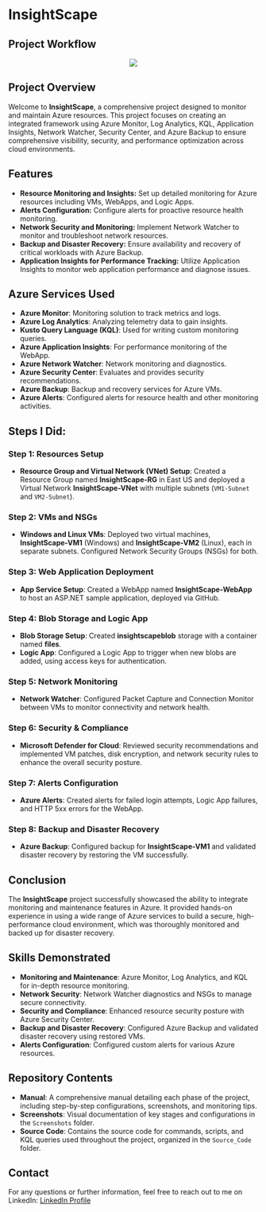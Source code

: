 # InsightScape

## Project Workflow

<div align="center">
    <img src="![Project Architecture Diagram ](https://github.com/user-attachments/assets/14df6833-6b5c-4585-9bcb-e304390b998d)">

</div>


## Project Overview
Welcome to **InsightScape**, a comprehensive project designed to monitor and maintain Azure resources. This project focuses on creating an integrated framework using Azure Monitor, Log Analytics, KQL, Application Insights, Network Watcher, Security Center, and Azure Backup to ensure comprehensive visibility, security, and performance optimization across cloud environments.

## Features
- **Resource Monitoring and Insights:** Set up detailed monitoring for Azure resources including VMs, WebApps, and Logic Apps.
- **Alerts Configuration:** Configure alerts for proactive resource health monitoring.
- **Network Security and Monitoring:** Implement Network Watcher to monitor and troubleshoot network resources.
- **Backup and Disaster Recovery:** Ensure availability and recovery of critical workloads with Azure Backup.
- **Application Insights for Performance Tracking:** Utilize Application Insights to monitor web application performance and diagnose issues.

## Azure Services Used
- **Azure Monitor**: Monitoring solution to track metrics and logs.
- **Azure Log Analytics**: Analyzing telemetry data to gain insights.
- **Kusto Query Language (KQL)**: Used for writing custom monitoring queries.
- **Azure Application Insights**: For performance monitoring of the WebApp.
- **Azure Network Watcher**: Network monitoring and diagnostics.
- **Azure Security Center**: Evaluates and provides security recommendations.
- **Azure Backup**: Backup and recovery services for Azure VMs.
- **Azure Alerts**: Configured alerts for resource health and other monitoring activities.

## Steps I Did:

### Step 1: Resources Setup
- **Resource Group and Virtual Network (VNet) Setup**:
  Created a Resource Group named **InsightScape-RG** in East US and deployed a Virtual Network **InsightScape-VNet** with multiple subnets (`VM1-Subnet` and `VM2-Subnet`).



### Step 2: VMs and NSGs
- **Windows and Linux VMs**:
  Deployed two virtual machines, **InsightScape-VM1** (Windows) and **InsightScape-VM2** (Linux), each in separate subnets. Configured Network Security Groups (NSGs) for both.



### Step 3: Web Application Deployment
- **App Service Setup**:
  Created a WebApp named **InsightScape-WebApp** to host an ASP.NET sample application, deployed via GitHub.



### Step 4: Blob Storage and Logic App
- **Blob Storage Setup**:
  Created **insightscapeblob** storage with a container named **files**.
- **Logic App**:
  Configured a Logic App to trigger when new blobs are added, using access keys for authentication.



### Step 5: Network Monitoring
- **Network Watcher**:
  Configured Packet Capture and Connection Monitor between VMs to monitor connectivity and network health.



### Step 6: Security & Compliance
- **Microsoft Defender for Cloud**:
  Reviewed security recommendations and implemented VM patches, disk encryption, and network security rules to enhance the overall security posture.



### Step 7: Alerts Configuration
- **Azure Alerts**:
  Created alerts for failed login attempts, Logic App failures, and HTTP 5xx errors for the WebApp.



### Step 8: Backup and Disaster Recovery
- **Azure Backup**:
  Configured backup for **InsightScape-VM1** and validated disaster recovery by restoring the VM successfully.



## Conclusion
The **InsightScape** project successfully showcased the ability to integrate monitoring and maintenance features in Azure. It provided hands-on experience in using a wide range of Azure services to build a secure, high-performance cloud environment, which was thoroughly monitored and backed up for disaster recovery.

## Skills Demonstrated
- **Monitoring and Maintenance**: Azure Monitor, Log Analytics, and KQL for in-depth resource monitoring.
- **Network Security**: Network Watcher diagnostics and NSGs to manage secure connectivity.
- **Security and Compliance**: Enhanced resource security posture with Azure Security Center.
- **Backup and Disaster Recovery**: Configured Azure Backup and validated disaster recovery using restored VMs.
- **Alerts Configuration**: Configured custom alerts for various Azure resources.

## Repository Contents
- **Manual**: A comprehensive manual detailing each phase of the project, including step-by-step configurations, screenshots, and monitoring tips.
- **Screenshots**: Visual documentation of key stages and configurations in the `Screenshots` folder.
- **Source Code**: Contains the source code for commands, scripts, and KQL queries used throughout the project, organized in the `Source_Code` folder.

## Contact
For any questions or further information, feel free to reach out to me on LinkedIn: [LinkedIn Profile](https://www.linkedin.com/in/vivek-vashisht04/)

